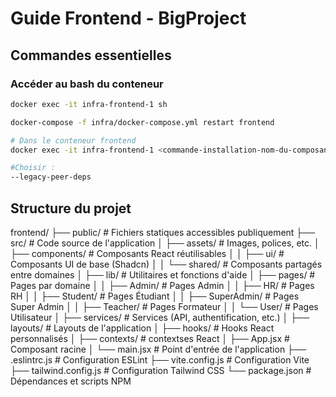 # Guide Frontend - BigProject

## Commandes essentielles

### Accéder au bash du conteneur
```bash
docker exec -it infra-frontend-1 sh
```
```bash
docker-compose -f infra/docker-compose.yml restart frontend
```
```bash
# Dans le conteneur frontend
docker exec -it infra-frontend-1 <commande-installation-nom-du-composant> 

#Choisir :
--legacy-peer-deps
```


## Structure du projet
frontend/
├── public/             # Fichiers statiques accessibles publiquement
├── src/                # Code source de l'application
│   ├── assets/         # Images, polices, etc.
│   ├── components/     # Composants React réutilisables
│   │   ├── ui/         # Composants UI de base (Shadcn)
│   │   └── shared/     # Composants partagés entre domaines
│   ├── lib/            # Utilitaires et fonctions d'aide
│   ├── pages/          # Pages par domaine
│   │   ├── Admin/      # Pages Admin
│   │   ├── HR/         # Pages RH
│   │   ├── Student/    # Pages Étudiant
│   │   ├── SuperAdmin/ # Pages Super Admin
│   │   ├── Teacher/    # Pages Formateur
│   │   └── User/       # Pages Utilisateur
│   ├── services/       # Services (API, authentification, etc.)
│   ├── layouts/        # Layouts de l'application
│   ├── hooks/          # Hooks React personnalisés
│   ├── contexts/        # contextses React
│   ├── App.jsx         # Composant racine
│   └── main.jsx        # Point d'entrée de l'application
├── .eslintrc.js        # Configuration ESLint
├── vite.config.js      # Configuration Vite
├── tailwind.config.js  # Configuration Tailwind CSS
└── package.json        # Dépendances et scripts NPM


